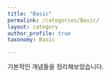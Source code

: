 ```yaml
---
title: "Basic"
permalink: /categories/Basic/
layout: category
author_profile: true
taxonomy: Basic

---
```


기본적인 개념들을 정리해보았습니다.
